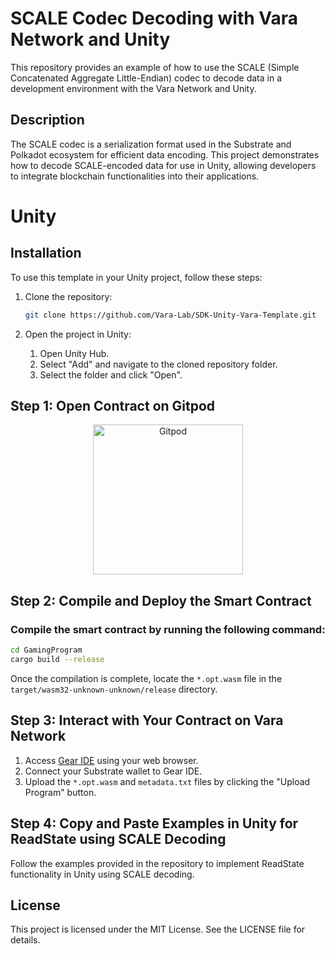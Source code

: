 # SCALE Codec Decoding with Vara Network and Unity

This repository provides an example of how to use the SCALE (Simple Concatenated Aggregate Little-Endian) codec to decode data in a development environment with the Vara Network and Unity.

## Description

The SCALE codec is a serialization format used in the Substrate and Polkadot ecosystem for efficient data encoding. This project demonstrates how to decode SCALE-encoded data for use in Unity, allowing developers to integrate blockchain functionalities into their applications.

# Unity
## Installation

To use this template in your Unity project, follow these steps:

1. Clone the repository:

   ```sh
   git clone https://github.com/Vara-Lab/SDK-Unity-Vara-Template.git

2. Open the project in Unity:

    1. Open Unity Hub.
    2. Select "Add" and navigate to the cloned repository folder.
    3. Select the folder and click "Open".

## Step 1: Open Contract on Gitpod

<p align="center">
  <a href="https://gitpod.io/#https://github.com/Vara-Lab/SCALE-codec-Vara-Unity.git" target="_blank">
    <img src="https://gitpod.io/button/open-in-gitpod.svg" width="240" alt="Gitpod">
  </a>
</p>

## Step 2: Compile and Deploy the Smart Contract

### Compile the smart contract by running the following command:

```bash
cd GamingProgram
cargo build --release
```

Once the compilation is complete, locate the `*.opt.wasm` file in the `target/wasm32-unknown-unknown/release` directory.

## Step 3: Interact with Your Contract on Vara Network

1. Access [Gear IDE](https://idea.gear-tech.io/programs?node=wss%3A%2F%2Frpc.vara.network) using your web browser.
2. Connect your Substrate wallet to Gear IDE.
3. Upload the `*.opt.wasm` and `metadata.txt` files by clicking the "Upload Program" button.

## Step 4: Copy and Paste Examples in Unity for ReadState using SCALE Decoding

Follow the examples provided in the repository to implement ReadState functionality in Unity using SCALE decoding.

## License
This project is licensed under the MIT License. See the LICENSE file for details.

